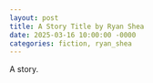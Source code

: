 ```yaml
---
layout: post
title: A Story Title by Ryan Shea
date: 2025-03-16 10:00:00 -0000
categories: fiction, ryan_shea
---
```


A story.
